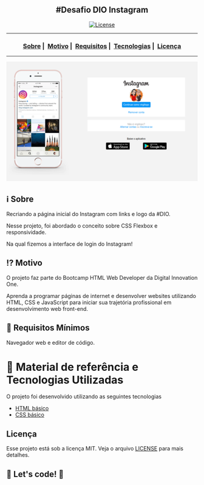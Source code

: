 <h2 align="center">#Desafio DIO Instagram</h2>

<p align="center">
  <a href="LICENSE">
    <img alt="License" src="https://img.shields.io/badge/license-MIT-%23F8952D">
  </a>
</p>

___

<h3 align="center">
  <a href="#information_source-sobre">Sobre</a>&nbsp;|&nbsp;
  <a href="#interrobang-motivo">Motivo</a>&nbsp;|&nbsp;
  <a href="#seedling-requisitos-mínimos">Requisitos</a>&nbsp;|&nbsp;
  <a href="#rocket-tecnologias-utilizadas">Tecnologias</a>&nbsp;|&nbsp;
  <a href="#licença">Licença</a>
</h3>

___

<p align="center">
  <img src="./img/instagram-perfil.png" max-width="800">
</p>

## :information_source: Sobre

Recriando a página inicial do Instagram com links e logo da #DIO.

Nesse projeto, foi abordado o conceito sobre CSS Flexbox e responsividade.

Na qual fizemos a interface de login do Instagram! 

## :interrobang: Motivo

O projeto faz parte do Bootcamp HTML Web Developer da Digital Innovation One.

Aprenda a programar páginas de internet e desenvolver websites utilizando HTML, CSS e JavaScript para iniciar sua trajetória profissional em desenvolvimento web front-end.


## :seedling: Requisitos Mínimos

Navegador web e editor de código.

# :rocket: Material de referência e Tecnologias Utilizadas

O projeto foi desenvolvido utilizando as seguintes tecnologias

* [HTML básico](https://www.w3schools.com/html/)
* [CSS básico](https://developer.mozilla.org/pt-BR/docs/Web/CSS)

## Licença 

Esse projeto está sob a licença MIT. Veja o arquivo [LICENSE](LICENSE) para mais detalhes.

## 🚀 Let's code! 🚀
